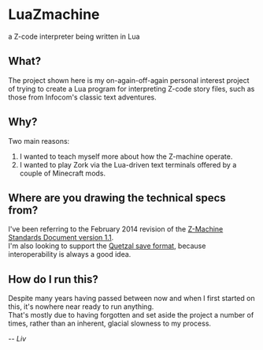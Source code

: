 # LuaZmachine
a Z-code interpreter being written in Lua

## What?
The project shown here is my on-again-off-again personal interest project of trying to create a Lua program for interpreting Z-code story files, such as those from Infocom's classic text adventures.

## Why?
Two main reasons:
  1. I wanted to teach myself more about how the Z-machine operate.
  2. I wanted to play Zork via the Lua-driven text terminals offered by a couple of Minecraft mods.

## Where are you drawing the technical specs from?
I've been referring to the February 2014 revision of the [Z-Machine Standards Document version 1.1](https://inform-fiction.org/zmachine/standards/z1point1/).  
I'm also looking to support the [Quetzal save format](https://inform-fiction.org/zmachine/standards/quetzal/), because interoperability is always a good idea.

## How do I run this?
Despite many years having passed between now and when I first started on this, it's nowhere near ready to run anything.  
That's mostly due to having forgotten and set aside the project a number of times, rather than an inherent, glacial slowness to my process.

-- _Liv_

